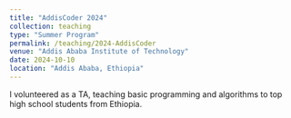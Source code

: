 ```yaml
---
title: "AddisCoder 2024"
collection: teaching
type: "Summer Program"
permalink: /teaching/2024-AddisCoder
venue: "Addis Ababa Institute of Technology"
date: 2024-10-10
location: "Addis Ababa, Ethiopia"
---
```


I volunteered as a TA, teaching basic programming and algorithms to top high school students from Ethiopia.


<!-- Heading 1
======

Heading 2
======

Heading 3
====== -->